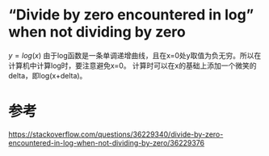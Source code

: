 ﻿# “Divide by zero encountered in log” when not dividing by zero
$y = log(x)$
由于log函数是一条单调递增曲线，且在x=0处y取值为负无穷。所以在计算机中计算log时，要注意避免x=0。
计算时可以在x的基础上添加一个微笑的delta，即log(x+delta)。

# 参考
https://stackoverflow.com/questions/36229340/divide-by-zero-encountered-in-log-when-not-dividing-by-zero/36229376
